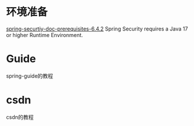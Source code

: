 # 环境准备

[spring-securtiy-doc-prerequisites-6.4.2](https://docs.spring.io/spring-security/reference/prerequisites.html)
Spring Security requires a Java 17 or higher Runtime Environment.

# Guide
spring-guide的教程

# csdn
csdn的教程
